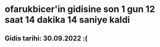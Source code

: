 # ofarukbicer'in gidisine son 1 gun 12 saat 14 dakika 14 saniye kaldi

## Gidis tarihi: 30.09.2022 :(